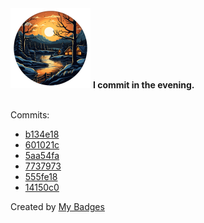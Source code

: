 <img src="https://github.com/my-badges/my-badges/blob/master/badges/time-of-commit/evening-commits.png?raw=true" alt="I commit in the evening." title="I commit in the evening." width="128">
<strong>I commit in the evening.</strong>
<br><br>

Commits:

- <a href="https://github.com/Siddhant-K-code/slice-vs-iterator-benchmarking/commit/b134e185d45eabca06889f838cf6fe38b0d5939e">b134e18</a>
- <a href="https://github.com/Siddhant-K-code/openfga-cli/commit/601021c199d46efa3316336918e63fc16235ef2d">601021c</a>
- <a href="https://github.com/Siddhant-K-code/Siddhant-K-code/commit/5aa54fac240b29fb0c0c6cd76f0ce391b23976e1">5aa54fa</a>
- <a href="https://github.com/Siddhant-K-code/Siddhant-K-code/commit/77379731e8a6a1760e408ae5cd4196d7567b34ed">7737973</a>
- <a href="https://github.com/Siddhant-K-code/Siddhant-K-code/commit/555fe18d5330908c86d9b5ea1f2044b7f1382aaa">555fe18</a>
- <a href="https://github.com/Siddhant-K-code/Siddhant-K-code/commit/14150c015ee98f4b2aeaea69411eb07e99925943">14150c0</a>


Created by <a href="https://github.com/my-badges/my-badges">My Badges</a>